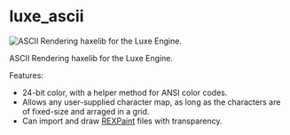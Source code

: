 # luxe_ascii
![ASCII Rendering haxelib for the Luxe Engine.](http://i.imgur.com/nJukz21.gif)

ASCII Rendering haxelib for the Luxe Engine.

Features:
* 24-bit color, with a helper method for ANSI color codes.
* Allows any user-supplied character map, as long as the characters are of fixed-size and arraged in a grid.
* Can import and draw [REXPaint](http://www.gridsagegames.com/rexpaint/) files with transparency.
